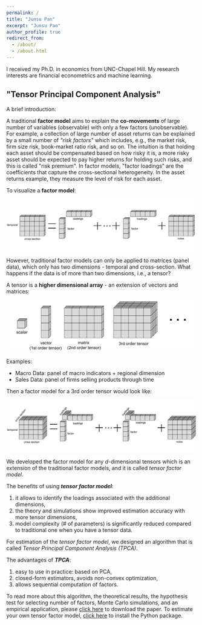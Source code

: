 ```yaml
---
permalink: /
title: "Junsu Pan"
excerpt: "Junsu Pan"
author_profile: true
redirect_from:
  - /about/
  - /about.html
---
```


I received my Ph.D. in economics from UNC-Chapel Hill. My research interests are financial econometrics and machine learning.

## "Tensor Principal Component Analysis"
A brief introduction:

A traditional **factor model** aims to explain the **co-movements** of large number of variables (observable) with only a few factors (unobservable). For example, a collection of large number of asset returns can be explained by a small number of *"risk factors"* which includes, e.g., the market risk, firm size risk, book-market ratio risk, and so on. The intuition is that holding each asset should be compensated based on how risky it is, a more risky asset should be expected to pay higher returns for holding such risks, and this is called "risk premium". In factor models, "factor loadings" are the coefficients that capture the cross-sectional heterogeneity. In the asset returns example, they measure the level of risk for each asset.

To visualize a **factor model**:

![This is an alt text.](/files/SVD.png)

However, traditional factor models can only be applied to matrices (panel data), which only has two dimensions - temporal and cross-section. What happens if the data is of more than two dimensions, i.e., a tensor?

A tensor is a **higher dimensional array** - an extension of vectors and matrices:

![This is an alt text.](/files/Tensors.png)

Examples:
* Macro Data: panel of macro indicators + regional dimension
* Sales Data: panel of firms selling products through time

Then a factor model for a 3rd order tensor would look like:

![This is an alt text.](/files/tensor_CPD.png)

We developed the factor model for any *d*-dimensional tensors which is an extension of the traditional factor models, and it is called *tensor factor model*.

The benefits of using ***tensor factor model***:
1. it allows to identify the loadings associated with the additional dimensions,
1. the theory and simulations show improved estimation accuracy with more tensor dimensions,
1. model complexity (# of parameters) is significantly reduced compared to traditional one when you have a tensor data.

For estimation of the *tensor factor model*, we designed an algorithm that is called *Tensor Principal Component Analysis (TPCA)*.

The advantages of ***TPCA***:
1. easy to use in practice: based on PCA,
1. closed-form estimators, avoids non-convex optimization,
1. allows sequential computation of factors.

To read more about this algorithm, the theoretical results, the hypothesis test for selecting number of factors, Monte Carlo simulations, and an empirical application, please [click here](https://arxiv.org/abs/2212.12981) to download the paper. To estimate your own tensor factor model, [click here](https://github.com/junsupan/TensorPCA) to install the Python package.
